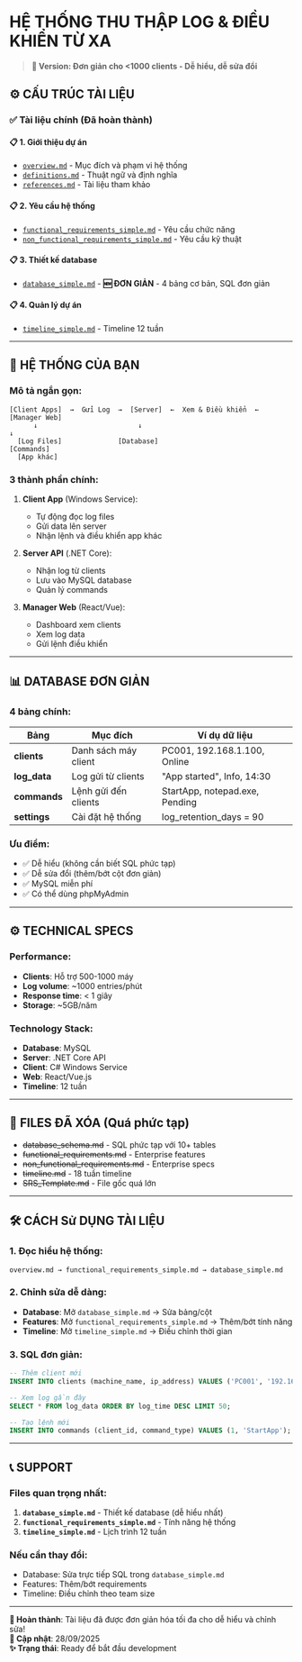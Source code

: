 # HỆ THỐNG THU THẬP LOG & ĐIỀU KHIỂN TỪ XA

> **🎯 Version: Đơn giản cho <1000 clients - Dễ hiểu, dễ sửa đổi**

## ⚙️ CẤU TRÚC TÀI LIỆU

### ✅ **Tài liệu chính (Đã hoàn thành)**

#### 📋 1. Giới thiệu dự án
- [`overview.md`](01_Introduction/overview.md) - Mục đích và phạm vi hệ thống
- [`definitions.md`](01_Introduction/definitions.md) - Thuật ngữ và định nghĩa
- [`references.md`](01_Introduction/references.md) - Tài liệu tham khảo

#### 📋 2. Yêu cầu hệ thống  
- [`functional_requirements_simple.md`](03_Requirements/functional_requirements_simple.md) - Yêu cầu chức năng
- [`non_functional_requirements_simple.md`](03_Requirements/non_functional_requirements_simple.md) - Yêu cầu kỹ thuật

#### 📋 3. Thiết kế database
- [`database_simple.md`](06_Database_Design/database_simple.md) - **🆕 ĐƠN GIẢN** - 4 bảng cơ bản, SQL đơn giản

#### 📋 4. Quản lý dự án
- [`timeline_simple.md`](08_Project_Management/timeline_simple.md) - Timeline 12 tuần

---

## 🚀 **HỆ THỐNG CỦA BẠN**

### Mô tả ngắn gọn:
```
[Client Apps]  →  Gửi Log  →  [Server]  ←  Xem & Điều khiển  ←  [Manager Web]
      ↓                         ↓                                      ↓
  [Log Files]              [Database]                           [Commands] 
  [App khác]                                                        
```

### 3 thành phần chính:
1. **Client App** (Windows Service):
   - Tự động đọc log files 
   - Gửi data lên server
   - Nhận lệnh và điều khiển app khác

2. **Server API** (.NET Core):
   - Nhận log từ clients
   - Lưu vào MySQL database  
   - Quản lý commands

3. **Manager Web** (React/Vue):
   - Dashboard xem clients
   - Xem log data
   - Gửi lệnh điều khiển

---

## 📊 **DATABASE ĐƠN GIẢN** 

### 4 bảng chính:
| Bảng | Mục đích | Ví dụ dữ liệu |
|------|----------|---------------|
| **clients** | Danh sách máy client | PC001, 192.168.1.100, Online |
| **log_data** | Log gửi từ clients | "App started", Info, 14:30 |
| **commands** | Lệnh gửi đến clients | StartApp, notepad.exe, Pending |
| **settings** | Cài đặt hệ thống | log_retention_days = 90 |

### Ưu điểm:
- ✅ Dễ hiểu (không cần biết SQL phức tạp)
- ✅ Dễ sửa đổi (thêm/bớt cột đơn giản)  
- ✅ MySQL miễn phí
- ✅ Có thể dùng phpMyAdmin

---

## ⚙️ **TECHNICAL SPECS**

### Performance:
- **Clients**: Hỗ trợ 500-1000 máy
- **Log volume**: ~1000 entries/phút
- **Response time**: < 1 giây
- **Storage**: ~5GB/năm

### Technology Stack:
- **Database**: MySQL
- **Server**: .NET Core API
- **Client**: C# Windows Service  
- **Web**: React/Vue.js
- **Timeline**: 12 tuần

---

## 📝 **FILES ĐÃ XÓA** (Quá phức tạp)
- ~~database_schema.md~~ - SQL phức tạp với 10+ tables
- ~~functional_requirements.md~~ - Enterprise features
- ~~non_functional_requirements.md~~ - Enterprise specs
- ~~timeline.md~~ - 18 tuần timeline
- ~~SRS_Template.md~~ - File gốc quá lớn

---

## 🛠️ **CÁCH Sử DỤNG TÀI LIỆU**

### 1. Đọc hiểu hệ thống:
```
overview.md → functional_requirements_simple.md → database_simple.md
```

### 2. Chỉnh sửa dễ dàng:
- **Database**: Mở `database_simple.md` → Sửa bảng/cột
- **Features**: Mở `functional_requirements_simple.md` → Thêm/bớt tính năng
- **Timeline**: Mở `timeline_simple.md` → Điều chỉnh thời gian

### 3. SQL đơn giản:
```sql
-- Thêm client mới
INSERT INTO clients (machine_name, ip_address) VALUES ('PC001', '192.168.1.100');

-- Xem log gần đây  
SELECT * FROM log_data ORDER BY log_time DESC LIMIT 50;

-- Tạo lệnh mới
INSERT INTO commands (client_id, command_type) VALUES (1, 'StartApp');
```

---

## 📞 **SUPPORT**

### Files quan trọng nhất:
1. **`database_simple.md`** - Thiết kế database (dễ hiểu nhất)
2. **`functional_requirements_simple.md`** - Tính năng hệ thống  
3. **`timeline_simple.md`** - Lịch trình 12 tuần

### Nếu cần thay đổi:
- Database: Sửa trực tiếp SQL trong `database_simple.md`
- Features: Thêm/bớt requirements
- Timeline: Điều chỉnh theo team size

---

**🎉 Hoàn thành**: Tài liệu đã được đơn giản hóa tối đa cho dễ hiểu và chỉnh sửa!  
**📅 Cập nhật**: 28/09/2025  
**✨ Trạng thái**: Ready để bắt đầu development